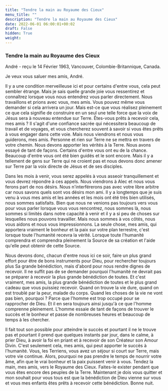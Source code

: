 ```yaml
---
title: "Tendre la main au Royaume des Cieux"
menu_title: ""
description: "Tendre la main au Royaume des Cieux"
date: 2022-06-01 06:00:01+00:02
draft: False
hidden: True
weight:
---
```

### Tendre la main au Royaume des Cieux

André - reçu le 14 Février 1963, Vancouver, Colombie-Britannique, Canada.

Je veux vous saluer mes amis, André.

Il y a une condition merveilleuse ici et pour certains d'entre vous, cela peut sembler étrange. Mais je sais quelle grande joie vous ressentirez et connaîtrez lorsque vous nous entendrez vous parler directement. Nous travaillons et prions avec vous, mes amis. Vous pouvez même vous demander si cela arrivera un jour. Mais est-ce que vous réalisez pleinement ce que cela signifie de construire en un seul une telle force que la voix de Jésus sera à nouveau entendue sur Terre. Êtes-vous prêts à recevoir cela, mes amis ? Il s'agit d'une confiance sacrée qui nécessitera beaucoup de travail et de voyages, et vous chercherez souvent à savoir si vous êtes prêts à vous engager dans cette voie. Mais nous viendrons et nous vous guiderons, mes amis. Personne et rien sur Terre ne se mettra en travers de votre chemin. Nous devons apporter les vérités à la Terre. Nous avons essayé de tant de façons. Certains d'entre vous ont eu de la chance. Beaucoup d'entre vous ont été bien guidés et le sont encore. Mais il y a tellement de gens sur Terre qui ne croient pas et nous devons donc amener sur Terre par la voix directe de Jésus et de ses disciples.

Dans les mois à venir, vous serez appelés à vous asseoir tranquillement et vous devrez répondre à ces appels. Nous viendrons à Alec et nous vous ferons part de nos désirs. Nous n'interférerons pas avec votre libre arbitre car nous savons quels sont vos désirs mon ami. Il y a longtemps que je suis venu à vous mes amis et les années et les mois ont été très bien utilisés, nous sommes satisfaits. Bien que nous ne venions pas toujours vers vous pour vous parler lorsque vous vous rencontrez, nous sommes là, nous sommes si limités dans notre capacité à venir et il y a si peu de choses sur lesquelles nous pouvons travailler. Mais nous sommes à vos côtés, nous vous aidons et nous vous impressionnons. La seule chose, mes amis, qui apportera vraiment le bonheur et la paix sur votre plan terrestre, c'est lorsque toute l'humanité recevra la vérité. Lorsque toute l'humanité comprendra et comprendra pleinement la Source de sa création et l'aide qu'elle peut obtenir de cette Source. 

Nous devons donc, chacun d'entre nous ici ce soir, faire un plus grand effort pour être de bons instruments pour Dieu, pour rechercher toujours plus Sa grande bénédiction, mais d'abord pour nous rendre dignes de recevoir. Il ne suffit pas de se demander pourquoi l'humanité ne devrait pas se préparer à recevoir la plus grande bénédiction de toutes. Et c'est vraiment, mes amis, la plus grande bénédiction de toutes et le plus grand cadeau que vous puissiez recevoir. Quand on trouve la vie dure, quand on est troublé par la peur, malade du corps. Quand les choses de la vie ne vont pas bien, pourquoi ? Parce que l'homme est trop occupé pour se rapprocher de Dieu. Et il en sera toujours ainsi jusqu'à ce que l'homme comprenne pleinement. L'homme essaie de tant de façons de trouver le succès et le bonheur et passe de nombreuses heures et beaucoup de temps à les chercher. 

Il fait tout son possible pour atteindre le succès et pourtant il ne le trouve pas et pourtant il prend que quelques instants par jour, dans le calme, à prier Dieu, à avoir la foi en priant et à recevoir de son Créateur son Amour Divin. C'est seulement cela, mes amis, qui peut apporter le succès à l'humanité. Vous, les Terriens, vous avez un séjour si court sur Terre, mais votre vie continue. Alors, pourquoi ne pas prendre le temps de nourrir votre âme, afin que le vrai bonheur et la paix puissent venir à vous. Tendez la main, mes amis, vers le Royaume des Cieux. Faites-le exister pendant que vous êtes encore des peuples de la Terre. Maintenant je dois vous quitter et mon souhait pour vous tous est que la bénédiction de Dieu vienne sur vous et vous mes enfants êtes prêts à recevoir cette bénédiction. Bonne nuit.
